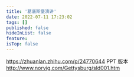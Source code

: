```yaml
---
title: '葛底斯堡演讲'
date: 2022-07-11 17:23:02
tags: []
published: false
hideInList: false
feature: 
isTop: false
---
```

https://zhuanlan.zhihu.com/p/24770644
PPT 版本
http://www.norvig.com/Gettysburg/sld001.htm
